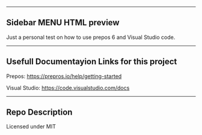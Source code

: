 ------------------------------
Sidebar MENU HTML preview
------------------------------

Just a personal test on how to use prepos 6 and Visual Studio code.

------------------------------
Usefull Documentayion Links for this project
------------------------------

Prepos:
https://prepros.io/help/getting-started

Visual Studio:
https://code.visualstudio.com/docs

------------------------------
Repo Description
------------------------------
Licensed under MIT